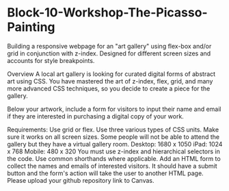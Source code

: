 # Block-10-Workshop-The-Picasso-Painting

Building a responsive webpage for an "art gallery" using flex-box and/or grid in conjunction with z-index. Designed for different screen sizes and accounts for style breakpoints.

Overview
A local art gallery is looking for curated digital forms of abstract art using CSS. You have mastered the art of z-index, flex, grid, and many more advanced CSS techniques, so you decide to create a piece for the gallery.

Below your artwork, include a form for visitors to input their name and email if they are interested in purchasing a digital copy of your work.

Requirements:
Use grid or flex.
Use three various types of CSS units.
Make sure it works on all screen sizes. Some people will not be able to attend the gallery but they have a virtual gallery room.
Desktop: 1680 x 1050
iPad: 1024 x 768
Mobile: 480 x 320
You must use z-index and hierarchical selectors in the code.
Use common shorthands where applicable.
Add an HTML form to collect the names and emails of interested visitors.
It should have a submit button and the form's action will take the user to another HTML page.
Please upload your github repository link to Canvas.

